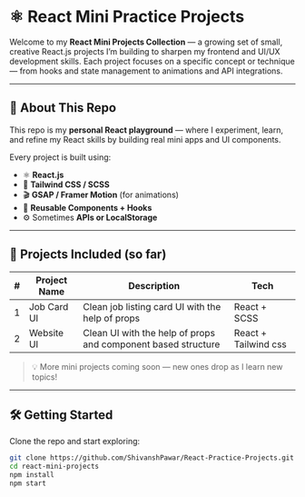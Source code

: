 # ⚛️ React Mini Practice Projects

Welcome to my **React Mini Projects Collection** — a growing set of small, creative React.js projects I’m building to sharpen my frontend and UI/UX development skills. Each project focuses on a specific concept or technique — from hooks and state management to animations and API integrations.

---

## 🚀 About This Repo

This repo is my **personal React playground** — where I experiment, learn, and refine my React skills by building real mini apps and UI components.

Every project is built using:
- ⚛️ **React.js**
- 💨 **Tailwind CSS / SCSS**
- 🎬 **GSAP / Framer Motion** (for animations)
- 🔄 **Reusable Components + Hooks**
- ⚙️ Sometimes **APIs or LocalStorage**

---

## 🧩 Projects Included (so far)

| # | Project Name | Description | Tech |
|---|---------------|--------------|------|
| 1 | Job Card UI | Clean job listing card UI with the help of props | React + SCSS |
| 2 | Website UI | Clean UI with the help of props and component based structure | React + Tailwind css |

> 💡 More mini projects coming soon — new ones drop as I learn new topics!

---

## 🛠️ Getting Started

Clone the repo and start exploring:

```bash
git clone https://github.com/ShivanshPawar/React-Practice-Projects.git
cd react-mini-projects
npm install
npm start
